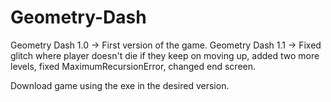 # Geometry-Dash
Geometry Dash 1.0 -> First version of the game.
Geometry Dash 1.1 -> Fixed glitch where player doesn't die if they keep on moving up, added two more levels, fixed MaximumRecursionError, changed end screen.

Download game using the exe in the desired version.
